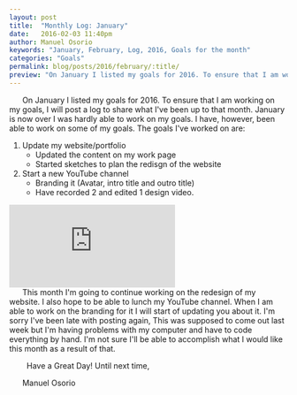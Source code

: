 ```yaml
---
layout: post
title:  "Monthly Log: January"
date:   2016-02-03 11:40pm
author: Manuel Osorio
keywords: "January, February, Log, 2016, Goals for the month"
categories: "Goals"
permalink: blog/posts/2016/february/:title/
preview: "On January I listed my goals for 2016. To ensure that I am working on my goals, I will post a log to share what I've been up to that month. January is now over..."
---
```


&nbsp;&nbsp;&nbsp;&nbsp;&nbsp;&nbsp;On January I listed my goals for 2016. To ensure that I am working on my goals, I will post a log to share what I've been up to that month. January is now over I was hardly able to work on my goals. I have, however, been able to work on some of my goals. The goals I've worked on are:

1. Update my website/portfolio
	* Updated the content on my work page
	* Started sketches to plan the redisgn of the website
2. Start a new YouTube channel
	* Branding it (Avatar, intro title and outro title)
	* Have recorded 2 and edited 1 design video.
<div class="flex-video">
	<iframe class="vender" src='https://www.youtube-nocookie.com/embed/RTL_5rnhgOg' frameborder='0' allowfullscreen></iframe>
</div>
&nbsp;&nbsp;&nbsp;&nbsp;&nbsp;&nbsp;This month I'm going to continue working on the redesign of my website. I also hope to be able to lunch my YouTube channel. When I am able to work on the branding for it I will start of updating you about it. I'm sorry I've been late with posting again, This was supposed to come out last week but I'm having problems with my computer and have to code everything by hand. I'm not sure I'll be able to accomplish what I would like this month as a result of that.

&nbsp;&nbsp;&nbsp;&nbsp;&nbsp;&nbsp;&nbsp;&nbsp;Have a Great Day! Until next time,

&nbsp;&nbsp;&nbsp;&nbsp;&nbsp;&nbsp;Manuel Osorio
